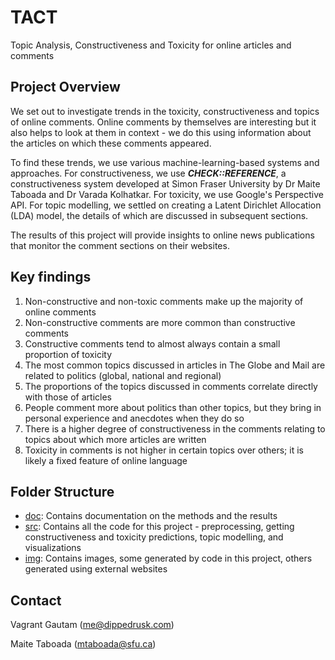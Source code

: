 # TACT
Topic Analysis, Constructiveness and Toxicity for online articles and comments

## Project Overview

We set out to investigate trends in the toxicity, constructiveness and topics of online comments.
Online comments by themselves are interesting but it also helps to look at them in context - we do this using information about the articles on which these comments appeared.

To find these trends, we use various machine-learning-based systems and approaches.
For constructiveness, we use **_CHECK::REFERENCE_**, a constructiveness system developed at Simon Fraser University by Dr Maite Taboada and Dr Varada Kolhatkar.
For toxicity, we use Google's Perspective API.
For topic modelling, we settled on creating a Latent Dirichlet Allocation (LDA) model, the details of which are discussed in subsequent sections.

The results of this project will provide insights to online news publications that monitor the comment sections on their websites.

## Key findings

1. Non-constructive and non-toxic comments make up the majority of online comments
2. Non-constructive comments are more common than constructive comments
3. Constructive comments tend to almost always contain a small proportion of toxicity
4. The most common topics discussed in articles in The Globe and Mail are related to politics (global, national and regional)
5. The proportions of the topics discussed in comments correlate directly with those of articles
6. People comment more about politics than other topics, but they bring in personal experience and anecdotes when they do so
7. There is a higher degree of constructiveness in the comments relating to topics about which more articles are written
8. Toxicity in comments is not higher in certain topics over others; it is likely a fixed feature of online language

## Folder Structure

+ [doc](./doc/): Contains documentation on the methods and the results
+ [src](./src/): Contains all the code for this project - preprocessing, getting constructiveness and toxicity predictions, topic modelling, and visualizations
+ [img](./img/): Contains images, some generated by code in this project, others generated using external websites

## Contact

Vagrant Gautam (me@dippedrusk.com)

Maite Taboada (mtaboada@sfu.ca)

